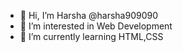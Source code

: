 - 👋 Hi, I’m Harsha @harsha909090
- 👀 I’m interested in Web Development
- 🌱 I’m currently learning HTML,CSS
<!---
harsha909090/harsha909090 is a ✨ special ✨ repository because its `README.md` (this file) appears on your GitHub profile.
You can click the Preview link to take a look at your changes.
--->
